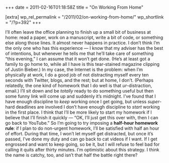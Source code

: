 +++
date = 2011-02-16T01:18:58Z
title = "On Working From Home"

[extra]
wp_rel_permalink = "/2011/02/on-working-from-home/"
wp_shortlink = "/?p=392"
+++

I’ll often leave the office planning to finish up a small bit of business at
home: read a paper, work on a manuscript, write a bit of code, or something
else along those lines. It almost never happens in practice. I don’t think I’m
the only one who has this experience — I know that my adviser has the best of
intentions, but whenever he tells me that he’ll take care of something “this
evening,” I can assume that it won’t get done. (He’s at least got a family to
go home to, while all I have is this tear-stained magazine clipping of Justin
Bieber.)  In my case, the Internet is the problem: when I’m physically at
work, I do a good job of not distracting myself every ten seconds with
Twitter, blogs, and the rest; but at home, I don’t. (Perhaps relatedly, the
one kind of homework that I do well is that _ur_\-distraction, email.) I’ll
sit down and be _totally_ ready to do something useful but then some funny
link will come up and suddenly it’s midnight. I’ve found that I have enough
discipline to _keep_ working once I get going, but unless _super_\-hard
deadlines are involved  I don’t have enough discipline to _start_ working in
the first place.  I think that I’ll be more likely to start my homework if I
believe that I’ll finish it quickly — “OK, I’ll just get this over with, then
I can go back to YouTube.” So I’m going to try imposing a **half-hour homework
rule**: if I plan to do non-urgent homework, I’ll be satisfied with half an
hour of effort. During that time, I won’t let myself get distracted, but once
it’s passed, I’ve done my duty and can go back to cat videos if I want. If I
get engrossed and want to keep going, so be it, but I will refuse to feel bad
for calling it quits after thirty minutes.  I’m optimistic about this
strategy. I think the name is catchy, too, and isn’t that half the battle
right there?
